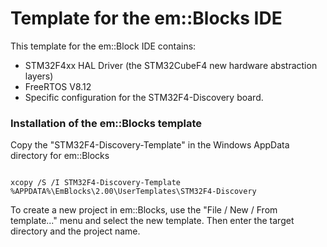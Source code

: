 Template for the em::Blocks IDE
============


This template for the em::Block IDE contains:
- STM32F4xx HAL Driver (the STM32CubeF4 new hardware abstraction layers)
- FreeRTOS V8.12
- Specific configuration for the STM32F4-Discovery board.


### Installation of the em::Blocks template

Copy the "STM32F4-Discovery-Template" in the Windows AppData directory for em::Blocks

```Batchfile 

xcopy /S /I STM32F4-Discovery-Template %APPDATA%\EmBlocks\2.00\UserTemplates\STM32F4-Discovery

```

To create a new project in em::Blocks, use the "File / New / From template..." menu and select the new template. 
Then enter the target directory and the project name.

